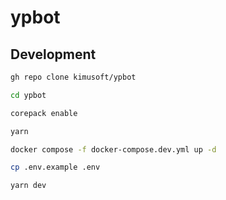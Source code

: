 # ypbot

## Development

```sh
gh repo clone kimusoft/ypbot

cd ypbot

corepack enable

yarn

docker compose -f docker-compose.dev.yml up -d

cp .env.example .env

yarn dev
```

